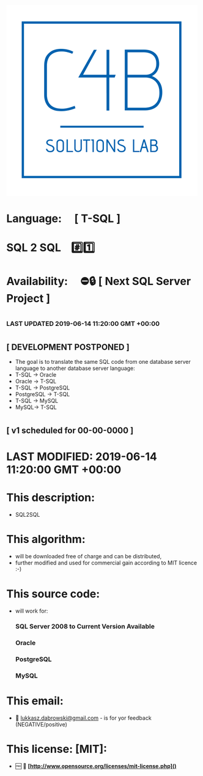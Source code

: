 <img src="https://github.com/C4B-Solutions-Lab/SoftwareDevelopment-T-SQL-3/blob/master/C4B_Solutions_Lab.png"></img>
# Language:&nbsp;&nbsp;&nbsp;&nbsp;&nbsp;[ T-SQL ]
# SQL 2 SQL&nbsp;&nbsp;&nbsp;&nbsp;:hash::one:
#
#
# Availability:&nbsp;&nbsp;&nbsp;&nbsp;&nbsp;:no_entry::lock:&nbsp;[ Next SQL Server Project ]
#
### <strong>LAST UPDATED 2019-06-14 11:20:00 GMT +00:00</strong>
#
#
## [ DEVELOPMENT POSTPONED ]
- The goal is to translate the same SQL code from one database server language to another database server language:
 - T-SQL -> Oracle
 - Oracle -> T-SQL
 - T-SQL -> PostgreSQL
 - PostgreSQL -> T-SQL
 - T-SQL -> MySQL
 - MySQL-> T-SQL
#
## [ v1 scheduled for 00-00-0000 ]
#
#
# <strong>LAST MODIFIED: 2019-06-14 11:20:00 GMT +00:00</strong>
#
#
#
# This description:
 - SQL2SQL

#
# This algorithm:
  - will be downloaded free of charge and can be distributed,
  - further modified and used for commercial gain according to MIT licence :-) 

#
# This source code:
  - will work for:
    ### SQL Server 2008 to Current Version Available
    ### Oracle
    ### PostgreSQL
    ### MySQL

#
# This email:
  - :email:&nbsp;lukkasz.dabrowski@gmail.com - is for yor feedback (NEGATIVE/positive)

#
# This license: [MIT]:
 - :free:&nbsp;:book:&nbsp;**[http://www.opensource.org/licenses/mit-license.php]()**
